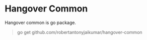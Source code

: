 # Hangover Common

Hangover common is go package.

> go get github.com/robertantonyjaikumar/hangover-common
